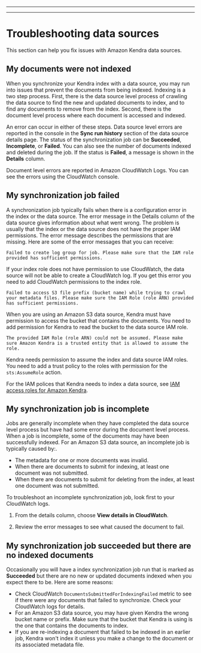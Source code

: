 --------

--------

# Troubleshooting data sources<a name="troubleshooting-data-sources"></a>

This section can help you fix issues with Amazon Kendra data sources\.

## My documents were not indexed<a name="troubleshooting-data-sources-not-indexed"></a>

When you synchronize your Kendra index with a data source, you may run into issues that prevent the documents from being indexed\. Indexing is a two step process\. First, there is the data source level process of crawling the data source to find the new and updated documents to index, and to find any documents to remove from the index\. Second, there is the document level process where each document is accessed and indexed\. 

An error can occur in either of these steps\. Data source level errors are reported in the console in the **Sync run history** section of the data source details page\. The status of the synchronization job can be **Succeeded**, **Incomplete**, or **Failed**\. You can also see the number of documents indexed and deleted during the job\. If the status is **Failed**, a message is shown in the **Details** column\.

Document level errors are reported in Amazon CloudWatch Logs\. You can see the errors using the CloudWatch console\.

## My synchronization job failed<a name="troubleshooting-data-sources-failed"></a>

A synchronization job typically fails when there is a configuration error in the index or the data source\. The error message in the Details column of the data source gives information about what went wrong\. The problem is usually that the index or the data source does not have the proper IAM permissions\. The error message describes the permissions that are missing\. Here are some of the error messages that you can receive:

`Failed to create log group for job. Please make sure that the IAM role provided has sufficient permissions.`

If your index role does not have permission to use CloudWatch, the data source will not be able to create a CloudWatch log\. If you get this error you need to add CloudWatch permissions to the index role\.

`Failed to access S3 file prefix (bucket name) while trying to crawl your metadata files. Please make sure the IAM Role (role ARN) provided has sufficient permissions. `

When you are using an Amazon S3 data source, Kendra must have permission to access the bucket that contains the documents\. You need to add permission for Kendra to read the bucket to the data source IAM role\.

`The provided IAM Role (role ARN) could not be assumed. Please make sure Amazon Kendra is a trusted entity that is allowed to assume the role.`

Kendra needs permission to assume the index and data source IAM roles\. You need to add a trust policy to the roles with permission for the `sts:AssumeRole` action\.

For the IAM polices that Kendra needs to index a data source, see [IAM access roles for Amazon Kendra](iam-roles.md)\.

## My synchronization job is incomplete<a name="troubleshooting-data-sources-sync-job-incomplete"></a>

Jobs are generally incomplete when they have completed the data source level process but have had some error during the document level process\. When a job is incomplete, some of the documents may have been successfully indexed\. For an Amazon S3 data source, an incomplete job is typically caused by:\.
+ The metadata for one or more documents was invalid\.
+ When there are documents to submit for indexing, at least one document was not submitted\.
+ When there are documents to submit for deleting from the index, at least one document was not submitted\.

To troubleshoot an incomplete synchronization job, look first to your CloudWatch logs\. 

1. From the details column, choose **View details in CloudWatch**\. 

1. Review the error messages to see what caused the document to fail\.

## My synchronization job succeeded but there are no indexed documents<a name="troubleshooting-data-sources-succeeded-no-indexed-docs"></a>

Occasionally you will have a index synchronization job run that is marked as **Succeeded** but there are no new or updated documents indexed when you expect there to be\. Here are some reasons:
+ Check CloudWatch `DocumentsSubmittedForIndexingFailed` metric to see if there were any documents that failed to synchronize\. Check your CloudWatch logs for details\.
+ For an Amazon S3 data source, you may have given Kendra the wrong bucket name or prefix\. Make sure that the bucket that Kendra is using is the one that contains the documents to index\.
+ If you are re\-indexing a document that failed to be indexed in an earlier job, Kendra won't index it unless you make a change to the document or its associated metadata file\.